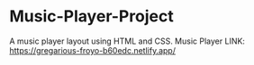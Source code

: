 # Music-Player-Project

A music player layout using HTML and CSS.
Music Player LINK: https://gregarious-froyo-b60edc.netlify.app/
